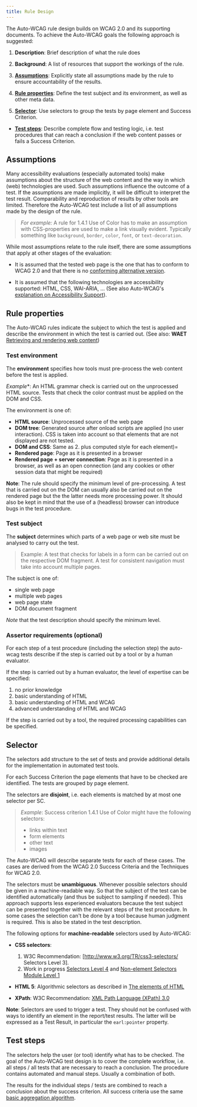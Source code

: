 ```yaml
---
title: Rule Design
---
```


The Auto-WCAG rule design builds on WCAG 2.0 and its supporting documents. To achieve the Auto-WCAG goals the following approach is suggested:

1. **Description**: Brief description of what the rule does

2. **Background**: A list of resources that support the workings of the rule.

3. **[Assumptions](#assumptions)**: Explicitly state all assumptions made by the rule to ensure accountability of the results.

4. **[Rule properties](#rule-properties)**: Define the test subject and its environment, as well as other meta data.

5. **[Selector](#selector)**: Use selectors to group the tests by page element and Success Criterion.

- **[Test steps](#test-steps)**: Describe complete flow and testing logic, i.e. test procedures that can reach a conclusion if the web content passes or fails a Success Criterion.

## Assumptions

Many accessibility evaluations (especially automated tools) make assumptions about the structure of the web content and the way in which (web) technologies are used. Such assumptions influence the outcome of a test. If the assumptions are made implicitly, it will be difficult to interpret the test result. Comparability and reproduction of results by other tools are limited. Therefore the Auto-WCAG test include a list of all assumptions made by the design of the rule.

> *For example:* A rule for 1.4.1 Use of Color has to make an assumption with CSS-properties are used to make a link visually evident. Typically something like `background`, `border`, `color`, `font`, or `text-decoration`.

While most assumptions relate to the rule itself, there are some assumptions that apply at other stages of the evaluation:

- It is assumed that the tested web page is the one that has to conform to WCAG 2.0 and that there is no [conforming alternative version](http://www.w3.org/TR/WCAG20/#conforming-alternate-versiondef).

- It is assumed that the following technologies are accessibility supported: HTML, CSS, WAI-ARIA, ... (See also Auto-WCAG's [explanation on Accessibility Support](accessibility-support.html)).

## Rule properties

The Auto-WCAG rules indicate the subject to which the test is applied and describe the environment in which the test is carried out. (See also: **WAET** [Retrieving and rendering web content](http://www.w3.org/TR/2014/WD-WAET-20140724/#subjects))

### Test environment

The **environment** specifies how tools must pre-process the web content before the test is applied.

*Example**: An HTML grammar check is carried out on the unprocessed HTML source. Tests that check the color contrast must be applied on the DOM and CSS.

The environment is one of:

- **HTML source**: Unprocessed source of the web page
- **DOM tree**: Generated source after onload scripts are applied (no user interaction). CSS is taken into account so that elements that are not displayed are not tested.
- **DOM and CSS**: Same as 2. plus computed style for each element)=
- **Rendered page**: Page as it is presented in a browser
- **Rendered page + server connection**: Page as it is presented in a browser, as well as an open connection (and any cookies or other session data that might be required)

**Note**: The rule should specify the minimum level of pre-processing. A test that is carried out on the DOM can usually also be carried out on the rendered page but the the latter needs more processing power. It should also be kept in mind that the use of a (headless) browser can introduce bugs in the test procedure.

### Test subject

The **subject** determines which parts of a web page or web site must be analysed to carry out the test.

> Example:
> A test that checks for labels in a form can be carried out on the respective DOM fragment. A test for consistent navigation must take into account multiple pages.

The subject is one of:

- single web page
- multiple web pages
- web page state
- DOM document fragment

*Note* that the test description should specify the minimum level.

### Assertor requirements (optional)

For each step of a test procedure (including the selection step) the auto-wcag tests describe if the step is carried out by a tool or by a human evaluator.

If the step is carried out by a human evaluator, the level of expertise can be specified:

1. no prior knowledge
2. basic understanding of HTML
3. basic understanding of HTML and WCAG
4. advanced understanding of HTML and WCAG

If the step is carried out by a tool, the required processing capabilities can be specified.

## Selector

The selectors add structure to the set of tests and provide additional details for the implementation in automated test tools.

For each Success Criterion the page elements that have to be checked are identified. The tests are grouped by page element.

The selectors are **disjoint**, i.e. each elements is matched by at most one selector per SC.

> *Example*: Success criterion 1.4.1 Use of Color might have the following selectors:
>
> - links within text
> - form elements
> - other text
> - images

The Auto-WCAG will describe separate tests for each of these cases. The cases are derived from the WCAG 2.0 Success Criteria and the Techniques for WCAG 2.0.

The selectors must be **unambiguous**. Whenever possible selectors should be given in a machine-readable way. So that the subject of the test can be identified automatically (and thus be subject to sampling if needed). This approach supports less experienced evaluators because the test subject can be presented together with the relevant steps of the test procedure. In some cases the selection can't be done by a tool because human judgment is required. This is also be stated in the test description.

The following options for **machine-readable** selectors used by Auto-WCAG:

- **CSS selectors**: 
  1. W3C Recommendation: [http://www.w3.org/TR/css3-selectors/ Selectors Level 3].
  2. Work in progress [Selectors Level 4](http://www.w3.org/TR/2013/WD-selectors4-20130502/) and [Non-element Selectors Module Level 1](http://www.w3.org/TR/2014/WD-selectors-nonelement-1-20140603/)

- **HTML 5**: Algorithmic selectors as described in [The elements of HTML](http://www.w3.org/TR/html5/semantics.html#semantics)

- **XPath**: W3C Recommendation: [XML Path Language (XPath) 3.0](http://www.w3.org/TR/xpath-30/)

**Note**: Selectors are used to trigger a test. They should not be confused with ways to identify an element in the report/test results. The latter will be expressed as a Test Result, in particular the `earl:pointer` property.

## Test steps

The selectors help the user (or tool) identify what has to be checked. The goal of the Auto-WCAG test design is to cover the complete workflow, i.e. all steps / all tests that are necessary to reach a conclusion. The procedure contains automated and manual steps. Usually a combination of both.

The results for the individual steps / tests are combined to reach a conclusion about the success criterion. All success criteria use the same [basic aggregation algorithm](result-aggregation.html).
